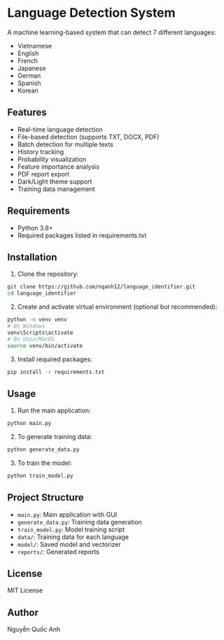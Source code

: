# Language Detection System

A machine learning-based system that can detect 7 different languages:
- Vietnamese
- English
- French
- Japanese
- German
- Spanish
- Korean

## Features
- Real-time language detection
- File-based detection (supports TXT, DOCX, PDF)
- Batch detection for multiple texts
- History tracking
- Probability visualization
- Feature importance analysis
- PDF report export
- Dark/Light theme support
- Training data management

## Requirements
- Python 3.8+
- Required packages listed in requirements.txt

## Installation
1. Clone the repository:
```bash
git clone https://github.com/nqanh12/language_identifier.git
cd language_identifier
```

2. Create and activate virtual environment (optional but recommended):
```bash
python -m venv venv
# On Windows
venv\Scripts\activate
# On Unix/MacOS
source venv/bin/activate
```

3. Install required packages:
```bash
pip install -r requirements.txt
```

## Usage
1. Run the main application:
```bash
python main.py
```

2. To generate training data:
```bash
python generate_data.py
```

3. To train the model:
```bash
python train_model.py
```

## Project Structure
- `main.py`: Main application with GUI
- `generate_data.py`: Training data generation
- `train_model.py`: Model training script
- `data/`: Training data for each language
- `model/`: Saved model and vectorizer
- `reports/`: Generated reports

## License
MIT License

## Author
Nguyễn Quốc Anh
